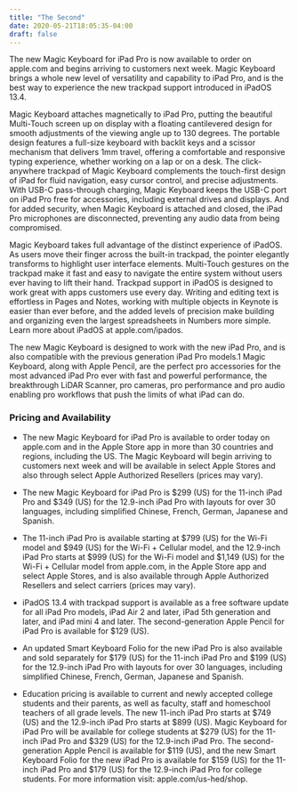 ```yaml
---
title: "The Second"
date: 2020-05-21T18:05:35-04:00
draft: false
---
```



The new Magic Keyboard for iPad Pro is now available to order on apple.com and begins arriving to customers next week. Magic Keyboard brings a whole new level of versatility and capability to iPad Pro, and is the best way to experience the new trackpad support introduced in iPadOS 13.4.

Magic Keyboard attaches magnetically to iPad Pro, putting the beautiful Multi-Touch screen up on display with a floating cantilevered design for smooth adjustments of the viewing angle up to 130 degrees. The portable design features a full-size keyboard with backlit keys and a scissor mechanism that delivers 1mm travel, offering a comfortable and responsive typing experience, whether working on a lap or on a desk. The click-anywhere trackpad of Magic Keyboard complements the touch-first design of iPad for fluid navigation, easy cursor control, and precise adjustments. With USB-C pass-through charging, Magic Keyboard keeps the USB-C port on iPad Pro free for accessories, including external drives and displays. And for added security, when Magic Keyboard is attached and closed, the iPad Pro microphones are disconnected, preventing any audio data from being compromised.

Magic Keyboard takes full advantage of the distinct experience of iPadOS. As users move their finger across the built-in trackpad, the pointer elegantly transforms to highlight user interface elements. Multi-Touch gestures on the trackpad make it fast and easy to navigate the entire system without users ever having to lift their hand. Trackpad support in iPadOS is designed to work great with apps customers use every day. Writing and editing text is effortless in Pages and Notes, working with multiple objects in Keynote is easier than ever before, and the added levels of precision make building and organizing even the largest spreadsheets in Numbers more simple. Learn more about iPadOS at apple.com/ipados.

The new Magic Keyboard is designed to work with the new iPad Pro, and is also compatible with the previous generation iPad Pro models.1 Magic Keyboard, along with Apple Pencil, are the perfect pro accessories for the most advanced iPad Pro ever with fast and powerful performance, the breakthrough LiDAR Scanner, pro cameras, pro performance and pro audio enabling pro workflows that push the limits of what iPad can do.

### Pricing and Availability
- The new Magic Keyboard for iPad Pro is available to order today on apple.com and in the Apple Store app in more than 30 countries and regions, including the US. The Magic Keyboard will begin arriving to customers next week and will be available in select Apple Stores and also through select Apple Authorized Resellers (prices may vary).

- The new Magic Keyboard for iPad Pro is $299 (US) for the 11-inch iPad Pro and $349 (US) for the 12.9-inch iPad Pro with layouts for over 30 languages, including simplified Chinese, French, German, Japanese and Spanish.

- The 11-inch iPad Pro is available starting at $799 (US) for the Wi-Fi model and $949 (US) for the Wi-Fi + Cellular model, and the 12.9-inch iPad Pro starts at $999 (US) for the Wi-Fi model and $1,149 (US) for the Wi-Fi + Cellular model from apple.com, in the Apple Store app and select Apple Stores, and is also available through Apple Authorized Resellers and select carriers (prices may vary).

- iPadOS 13.4 with trackpad support is available as a free software update for all iPad Pro models, iPad Air 2 and later, iPad 5th generation and later, and iPad mini 4 and later.
The second-generation Apple Pencil for iPad Pro is available for $129 (US).

- An updated Smart Keyboard Folio for the new iPad Pro is also available and sold separately for $179 (US) for the 11-inch iPad Pro and $199 (US) for the 12.9-inch iPad Pro with layouts for over 30 languages, including simplified Chinese, French, German, Japanese and Spanish.

- Education pricing is available to current and newly accepted college students and their parents, as well as faculty, staff and homeschool teachers of all grade levels. The new 11-inch iPad Pro starts at $749 (US) and the 12.9-inch iPad Pro starts at $899 (US). Magic Keyboard for iPad Pro will be available for college students at $279 (US) for the 11-inch iPad Pro and $329 (US) for the 12.9-inch iPad Pro. The second-generation Apple Pencil is available for $119 (US), and the new Smart Keyboard Folio for the new iPad Pro is available for $159 (US) for the 11-inch iPad Pro and $179 (US) for the 12.9-inch iPad Pro for college students. For more information visit: apple.com/us-hed/shop.
